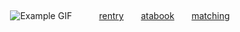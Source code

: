 ‎ ‎ ‎ ‎ 
‎ 
‎ 
<div align="center">
  
 
 

 
  ![Example GIF](https://i.postimg.cc/LsRHdcwr/ezgif-6ecdcae22aac0a.png)
‎ 
‎ ‎ ‎ ‎ ‎ ‎ ‎ ‎ 
‎ 
[rentry](https://rentry.co/hypnomics)      ‎ ‎ ‎ ‎ ‎      ‎ [atabook](https://kanata.atabook.org/) ‎ ‎ ‎ ‎ ‎ ‎ [matching](https://rentry.co/phaisunaxa) 
</div> 
‎ 
‎ 
‎ 
‎ 
‎ 
‎ 
